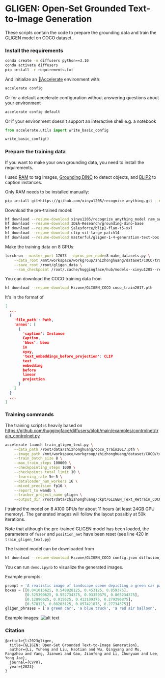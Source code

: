 # GLIGEN: Open-Set Grounded Text-to-Image Generation

These scripts contain the code to prepare the grounding data and train the GLIGEN model on COCO dataset.

### Install the requirements

```bash
conda create -n diffusers python==3.10
conda activate diffusers
pip install -r requirements.txt
```

And initialize an [🤗Accelerate](https://github.com/huggingface/accelerate/) environment with:

```bash
accelerate config
```

Or for a default accelerate configuration without answering questions about your environment

```bash
accelerate config default
```

Or if your environment doesn't support an interactive shell e.g. a notebook

```python
from accelerate.utils import write_basic_config

write_basic_config()
```

### Prepare the training data

If you want to make your own grounding data, you need to install the requirements.

I used [RAM](https://github.com/xinyu1205/recognize-anything) to tag
images, [Grounding DINO](https://github.com/IDEA-Research/GroundingDINO/issues?q=refer) to detect objects,
and [BLIP2](https://huggingface.co/docs/transformers/en/model_doc/blip-2) to caption instances.

Only RAM needs to be installed manually:

```bash
pip install git+https://github.com/xinyu1205/recognize-anything.git --no-deps
```

Download the pre-trained model:

```bash
hf download --resume-download xinyu1205/recognize_anything_model ram_swin_large_14m.pth
hf download --resume-download IDEA-Research/grounding-dino-base
hf download --resume-download Salesforce/blip2-flan-t5-xxl
hf download --resume-download clip-vit-large-patch14
hf download --resume-download masterful/gligen-1-4-generation-text-box
```

Make the training data on 8 GPUs:

```bash
torchrun --master_port 17673 --nproc_per_node=8 make_datasets.py \
    --data_root /mnt/workspace/workgroup/zhizhonghuang/dataset/COCO/train2017 \
    --save_root /root/gligen_data \
    --ram_checkpoint /root/.cache/huggingface/hub/models--xinyu1205--recognize_anything_model/snapshots/ebc52dc741e86466202a5ab8ab22eae6e7d48bf1/ram_swin_large_14m.pth
```

You can download the COCO training data from

```bash
hf download --resume-download Hzzone/GLIGEN_COCO coco_train2017.pth
```

It's in the format of

```json
[
  ...
  {
    'file_path': Path,
    'annos': [
      {
        'caption': Instance
        Caption,
        'bbox': bbox
        in
        xyxy,
        'text_embeddings_before_projection': CLIP
        text
        embedding
        before
        linear
        projection
      }
    ]
  }
  ...
]
```

### Training commands

The training script is heavily based
on https://github.com/huggingface/diffusers/blob/main/examples/controlnet/train_controlnet.py

```bash
accelerate launch train_gligen_text.py \
    --data_path /root/data/zhizhonghuang/coco_train2017.pth \
    --image_path /mnt/workspace/workgroup/zhizhonghuang/dataset/COCO/train2017 \
    --train_batch_size 8 \
    --max_train_steps 100000 \
    --checkpointing_steps 1000 \
    --checkpoints_total_limit 10 \
    --learning_rate 5e-5 \
    --dataloader_num_workers 16 \
    --mixed_precision fp16 \
    --report_to wandb \
    --tracker_project_name gligen \
    --output_dir /root/data/zhizhonghuang/ckpt/GLIGEN_Text_Retrain_COCO
```

I trained the model on 8 A100 GPUs for about 11 hours (at least 24GB GPU memory). The generated images will follow the
layout possibly at 50k iterations.

Note that although the pre-trained GLIGEN model has been loaded, the parameters of `fuser` and `position_net` have been reset (see line 420 in `train_gligen_text.py`)

The trained model can be downloaded from

```bash
hf download --resume-download Hzzone/GLIGEN_COCO config.json diffusion_pytorch_model.safetensors
```

You can run `demo.ipynb` to visualize the generated images.

Example prompts:

```python
prompt = 'A realistic image of landscape scene depicting a green car parking on the left of a blue truck, with a red air balloon and a bird in the sky'
boxes = [[0.041015625, 0.548828125, 0.453125, 0.859375],
         [0.525390625, 0.552734375, 0.93359375, 0.865234375],
         [0.12890625, 0.015625, 0.412109375, 0.279296875],
         [0.578125, 0.08203125, 0.857421875, 0.27734375]]
gligen_phrases = ['a green car', 'a blue truck', 'a red air balloon', 'a bird']
```

Example images:
![alt text](generated-images-100000-00.png)

### Citation

```
@article{li2023gligen,
  title={GLIGEN: Open-Set Grounded Text-to-Image Generation},
  author={Li, Yuheng and Liu, Haotian and Wu, Qingyang and Mu, Fangzhou and Yang, Jianwei and Gao, Jianfeng and Li, Chunyuan and Lee, Yong Jae},
  journal={CVPR},
  year={2023}
}
```